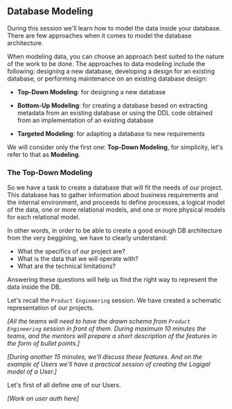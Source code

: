 ## Database Modeling

During this session we'll learn how to model the data inside your database. There are few approaches when it comes to model the database architecture. 

When modeling data, you can choose an approach best suited to the nature of the work to be done. The approaches to data modeling include the following: designing a new database, developing a design for an existing database, or performing maintenance on an existing database design:

* __Top-Down Modeling__: for designing a new database

* __Bottom-Up Modeling__: for creating a database based on extracting metadata from an existing database or using the DDL code obtained from an implementation of an existing database

* __Targeted Modeling__: for adapting a database to new requirements

We will consider only the first one: __Top-Down Modeling__, for simplicity, let's refer to that as __Modeling__.

### The __Top-Down Modeling__

So we have a task to create a database that will fit the needs of our project. This database has to gather information about business requirements and the internal environment, and proceeds to define processes, a logical model of the data, one or more relational models, and one or more physical models for each relational model. 

In other words, in order to be able to create a good enough DB architecture from the very beggining, we have to clearly understand:

* What the specifics of our project are? 
* What is the data that we will operate with?
* What are the technical limitations?

Answering these questions will help us find the right way to represent the data inside the DB.

Let's recall the `Product Engineering` session. We have created a schematic representation of our projects.

_[All the teams will need to have the drawn schema from `Product Engineering` session in front of them. During maximum 10 minutes the teams, and the mentors will prepare a short description of the features in the form of bullet points.]_

_[During another 15 minutes, we'll discuss these features. And on the example of Users we'll have a practical session of creating the Logigal model of a User.]_

Let's first of all define one of our Users. 

_[Work on user auth here]_